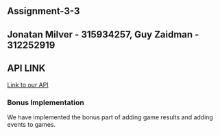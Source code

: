 ## Assignment-3-3

## Jonatan Milver - 315934257,  Guy Zaidman - 312252919

## API LINK
 [Link to our API](https://app.swaggerhub.com/apis-docs/JonatanMilver/LeagueManagementAPI/1.0.0)
 
### Bonus Implementation
 We have implemented the bonus part of adding game results and adding events to games.
